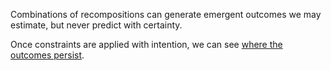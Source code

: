 Combinations of recompositions can generate emergent outcomes we may estimate, but never predict with certainty.

Once constraints are applied with intention, we can see [where the outcomes persist](https://github.com/operatorjen/bean.sims/).
